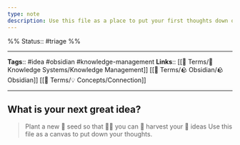 ```yaml
---
type: note
description: Use this file as a place to put your first thoughts down on
---
```

%%
Status:: #triage
%%

---
**Tags**:: #idea #obsidian #knowledge-management 
**Links**:: [[📇 Terms/🧠 Knowledge Systems/Knowledge Management]] [[📇 Terms/🪨 Obsidian/🪨 Obsidian]] [[📇 Terms/💡 Concepts/Connection]]

---

## What is your next great idea?

> Plant a new 🌱 seed so that 👩‍🌾 you can 🚜 harvest your 🌽 ideas
> Use this file as a canvas to put down your thoughts.


